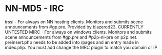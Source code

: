 NN-MD5 - IRC
======

irssi - For always on NN hosting clients. Monitors and submits scene announcements from #gp.pre.  Provided by blazerod23. CURRENTLY UNTESTED
MIRC - For always on windows clients. Monitors and submits scene announcements from #gp.pre and #p2p-nl-pre on p2p.net. preinsert.php needs to be added into /pages and an entry made in index.php. You must add change the MRC plugin to match you domain or IP


